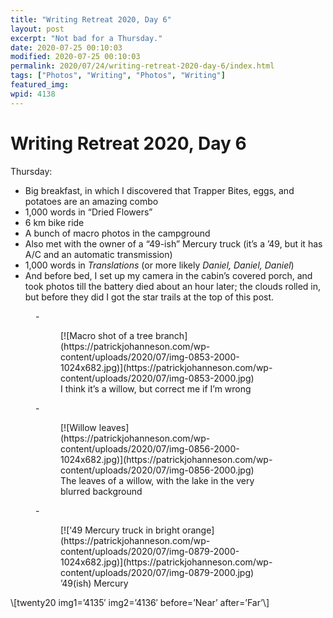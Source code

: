 ```yaml
---
title: "Writing Retreat 2020, Day 6"
layout: post
excerpt: "Not bad for a Thursday."
date: 2020-07-25 00:10:03
modified: 2020-07-25 00:10:03
permalink: 2020/07/24/writing-retreat-2020-day-6/index.html
tags: ["Photos", "Writing", "Photos", "Writing"]
featured_img: 
wpid: 4138
---
```


# Writing Retreat 2020, Day 6

Thursday:

- Big breakfast, in which I discovered that Trapper Bites, eggs, and potatoes are an amazing combo
- 1,000 words in “Dried Flowers”
- 6 km bike ride
- A bunch of macro photos in the campground
- Also met with the owner of a “49-ish” Mercury truck (it’s a ’49, but it has A/C and an automatic transmission)
- 1,000 words in *Translations* (or more likely *Daniel, Daniel, Daniel*)
- And before bed, I set up my camera in the cabin’s covered porch, and took photos till the battery died about an hour later; the clouds rolled in, but before they did I got the star trails at the top of this post.

<figure class="is-layout-flex wp-block-gallery-82 wp-block-gallery columns-3 is-cropped">- <figure>[![Macro shot of a tree branch](https://patrickjohanneson.com/wp-content/uploads/2020/07/img-0853-2000-1024x682.jpg)](https://patrickjohanneson.com/wp-content/uploads/2020/07/img-0853-2000.jpg)<figcaption class="blocks-gallery-item__caption">I think it’s a willow, but correct me if I’m wrong</figcaption></figure>
- <figure>[![Willow leaves](https://patrickjohanneson.com/wp-content/uploads/2020/07/img-0856-2000-1024x682.jpg)](https://patrickjohanneson.com/wp-content/uploads/2020/07/img-0856-2000.jpg)<figcaption class="blocks-gallery-item__caption">The leaves of a willow, with the lake in the very blurred background</figcaption></figure>
- <figure>[!['49 Mercury truck in bright orange](https://patrickjohanneson.com/wp-content/uploads/2020/07/img-0879-2000-1024x682.jpg)](https://patrickjohanneson.com/wp-content/uploads/2020/07/img-0879-2000.jpg)<figcaption class="blocks-gallery-item__caption">’49(ish) Mercury</figcaption></figure>

</figure>\[twenty20 img1=’4135′ img2=’4136′ before=’Near’ after=’Far’\]